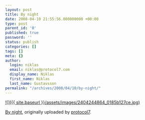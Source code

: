 ```yaml
---
layout: post
title: By night
date: 2008-04-10 21:55:56.000000000 +00:00
type: post
parent_id: '0'
published: true
password: ''
status: publish
categories: []
tags: []
meta: {}
author:
  login: niklas
  email: niklas@protocol7.com
  display_name: Niklas
  first_name: Niklas
  last_name: Gustavsson
permalink: "/archives/2008/04/10/by-night/"
---
```

[![]({{ site.baseurl }}/assets/images/2404244864_0185b127ce.jpg)](http://www.flickr.com/photos/protocol7/2404244864/ "photo sharing")  
  
[By night](http://www.flickr.com/photos/protocol7/2404244864/), originally uploaded by [protocol7](http://www.flickr.com/people/protocol7/).

